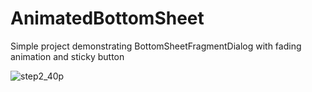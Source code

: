 # AnimatedBottomSheet

Simple project demonstrating BottomSheetFragmentDialog with fading animation and sticky button

![step2_40p](https://user-images.githubusercontent.com/25905825/125427722-7a5b69b2-ef32-4006-ae5b-c92e3375b2c6.gif)
